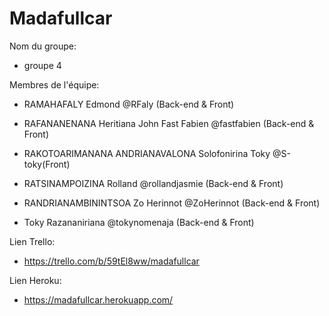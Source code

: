 # Madafullcar


Nom du groupe:

- groupe 4

Membres de l'équipe:

- RAMAHAFALY Edmond @RFaly (Back-end & Front)

- RAFANANENANA Heritiana John Fast Fabien @fastfabien (Back-end & Front) 

- RAKOTOARIMANANA ANDRIANAVALONA Solofonirina Toky @S-toky(Front)

- RATSINAMPOIZINA Rolland @rollandjasmie (Back-end & Front) 

- RANDRIANAMBININTSOA Zo Herinnot @ZoHerinnot (Back-end & Front)

- Toky Razananiriana @tokynomenaja (Back-end & Front)

Lien Trello:

- https://trello.com/b/59tEl8ww/madafullcar

Lien Heroku:

- https://madafullcar.herokuapp.com/

